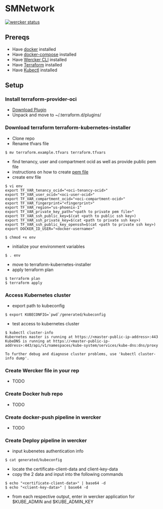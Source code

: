 # SMNetwork

[![wercker status](https://app.wercker.com/status/79e99a29dee6182bbb880fc88b1b9e88/s/master "wercker status")](https://app.wercker.com/project/byKey/79e99a29dee6182bbb880fc88b1b9e88)

## Prereqs
 - Have [docker](https://docs.docker.com/install/linux/docker-ce/ubuntu/) installed
 - Have [docker-compose](https://docs.docker.com/compose/install/) installed
 - Have [Wercker CLI](https://devcenter.wercker.com/docs/cli/installation) installed
 - Have [Terraform](https://www.terraform.io/intro/getting-started/install.html) installed
 - Have [Kubectl](https://kubernetes.io/docs/tasks/tools/install-kubectl/) installed

## Setup
### Install terraform-provider-oci
- [Download Plugin](https://github.com/oracle/terraform-provider-oci/releases)
- Unpack and move to ~/.terraform.d/plugins/
### Download terraform terraform-kubernetes-installer
- Clone repo
- Rename tfvars file
```
$ mv terraform.example.tfvars terraform.tfvars
```
- find tenancy, user and compartment ocid as well as provide public pem file
- instructions on how to create [pem file](https://docs.us-phoenix-1.oraclecloud.com/Content/API/Concepts/apisigningkey.htm)
- create env file
```
$ vi env
export TF_VAR_tenancy_ocid="<oci-tenancy-ocid>"
export TF_VAR_user_ocid="<oci-user-ocid>"
export TF_VAR_compartment_ocid="<oci-compartment-ocid>"
export TF_VAR_fingerprint="<fingerprint>"
export TF_VAR_region="us-phoenix-1"
export TF_VAR_private_key_path="<path to private pem file>"
export TF_VAR_ssh_public_key=$(cat <path to public ssh key>)
export TF_VAR_ssh_private_key=$(cat <path to private ssh key>)
export TF_VAR_ssh_public_key_openssh=$(cat <path to private ssh key>)
export DOCKER_ID_USER="<docker-username>"

$ chmod +x env
```
 - initialize your environment variables
 ```
$ . env
```

- move to terraform-kubernetes-installer
- apply terraform plan
```
$ terraform plan
$ terraform apply
```
### Access Kubernetes cluster
- export path to kubeconfig
```
$ export KUBECONFIG=`pwd`/generated/kubeconfig
```
- test access to kubernetes cluster
```
$ kubectl cluster-info
Kubernetes master is running at https://<master-public-ip-address>:443
KubeDNS is running at https://<master-public-ip-address>:443/api/v1/namespaces/kube-system/services/kube-dns:dns/proxy

To further debug and diagnose cluster problems, use 'kubectl cluster-info dump'.

```
### Create Wercker file in your rep
- TODO
### Create Docker hub repo
- TODO
### Create docker-push pipeline in wercker
- TODO
### Create Deploy pipeline in wercker
- input kubenetes authentication info
```
$ cat generated/kubeconfig
```
- locate the certificate-client-data and client-key-data
- copy the 2 data and input into the following commands
```
$ echo "<certificate-client-data>" | base64 -d
$ echo "<client-key-data>" | base64 -d
```
- from each respective output, enter in wercker application for $KUBE_ADMIN and $KUBE_ADMIN_KEY
